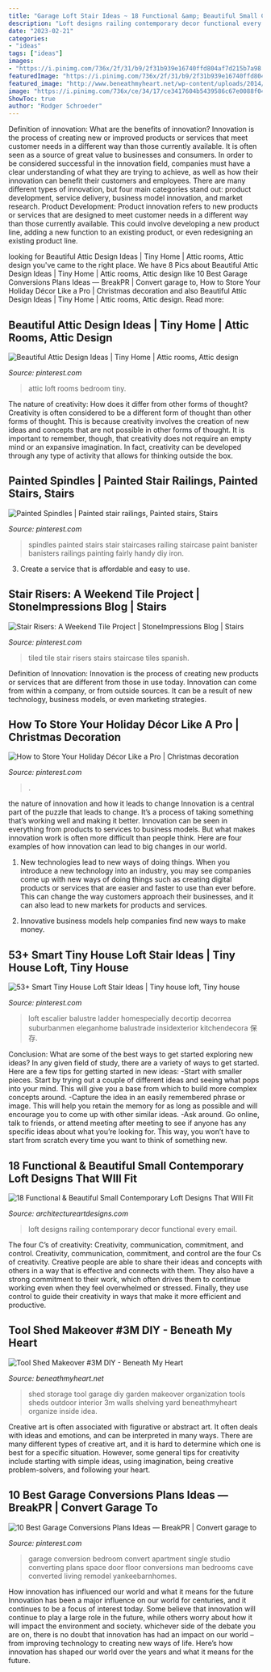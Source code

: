 ```yaml
---
title: "Garage Loft Stair Ideas ~ 18 Functional &amp; Beautiful Small Contemporary Loft Designs That Will Fit"
description: "Loft designs railing contemporary decor functional every email"
date: "2023-02-21"
categories:
- "ideas"
tags: ["ideas"]
images:
- "https://i.pinimg.com/736x/2f/31/b9/2f31b939e16740ffd804af7d215b7a98.jpg"
featuredImage: "https://i.pinimg.com/736x/2f/31/b9/2f31b939e16740ffd804af7d215b7a98.jpg"
featured_image: "http://www.beneathmyheart.net/wp-content/uploads/2014/04/2014-04-10-17.51.10_thumb.jpg"
image: "https://i.pinimg.com/736x/ce/34/17/ce3417604b5439586c67e0088f04f6d8.jpg"
ShowToc: true
author: "Rodger Schroeder"
---
```



Definition of innovation: What are the benefits of innovation?
Innovation is the process of creating new or improved products or services that meet customer needs in a different way than those currently available. It is often seen as a source of great value to businesses and consumers. In order to be considered successful in the innovation field, companies must have a clear understanding of what they are trying to achieve, as well as how their innovation can benefit their customers and employees. There are many different types of innovation, but four main categories stand out: product development, service delivery, business model innovation, and market research. Product Development: Product innovation refers to new products or services that are designed to meet customer needs in a different way than those currently available. This could involve developing a new product line, adding a new function to an existing product, or even redesigning an existing product line.

	

		
looking for Beautiful Attic Design Ideas | Tiny Home | Attic rooms, Attic design you've came to the right place. We have 8 Pics about Beautiful Attic Design Ideas | Tiny Home | Attic rooms, Attic design like 10 Best Garage Conversions Plans Ideas — BreakPR | Convert garage to, How to Store Your Holiday Décor Like a Pro | Christmas decoration and also Beautiful Attic Design Ideas | Tiny Home | Attic rooms, Attic design. Read more:
		
    
## Beautiful Attic Design Ideas | Tiny Home | Attic Rooms, Attic Design

<img loading=lazy src="https://i.pinimg.com/736x/7e/f1/12/7ef11213e0b452d7b4039c0124712364--attic-ideas-attic-design-ideas.jpg?b=t" onerror="this.onerror=null;this.src='https://tse1.mm.bing.net/th?id=OIP.CCDsd2WI14-W_lGP4pO-fQHaN4&amp;pid=15.1';" alt="Beautiful Attic Design Ideas | Tiny Home | Attic rooms, Attic design">

_Source: pinterest.com_

>attic loft rooms bedroom tiny. 

	

The nature of creativity: How does it differ from other forms of thought?
Creativity is often considered to be a different form of thought than other forms of thought. This is because creativity involves the creation of new ideas and concepts that are not possible in other forms of thought. It is important to remember, though, that creativity does not require an empty mind or an expansive imagination. In fact, creativity can be developed through any type of activity that allows for thinking outside the box.

    
## Painted Spindles | Painted Stair Railings, Painted Stairs, Stairs

<img loading=lazy src="https://i.pinimg.com/736x/f4/d0/84/f4d0845f9af8c71d34e416c9b442dcf0--staircase-makeover-staircase-ideas.jpg" onerror="this.onerror=null;this.src='https://tse1.mm.bing.net/th?id=OIP.s0IAoeGgvnGLafoCmezwAQHaLG&amp;pid=15.1';" alt="Painted Spindles | Painted stair railings, Painted stairs, Stairs">

_Source: pinterest.com_

>spindles painted stairs stair staircases railing staircase paint banister banisters railings painting fairly handy diy iron. 

	

3. Create a service that is affordable and easy to use.

    
## Stair Risers: A Weekend Tile Project | StoneImpressions Blog | Stairs

<img loading=lazy src="https://i.pinimg.com/736x/2f/31/b9/2f31b939e16740ffd804af7d215b7a98.jpg" onerror="this.onerror=null;this.src='https://tse4.mm.bing.net/th?id=OIP.poXVm-3MRi5XqerFKDi4uAHaLH&amp;pid=15.1';" alt="Stair Risers: A Weekend Tile Project | StoneImpressions Blog | Stairs">

_Source: pinterest.com_

>tiled tile stair risers stairs staircase tiles spanish. 

	

Definition of Innovation:
Innovation is the process of creating new products or services that are different from those in use today. Innovation can come from within a company, or from outside sources. It can be a result of new technology, business models, or even marketing strategies.

    
## How To Store Your Holiday Décor Like A Pro | Christmas Decoration

<img loading=lazy src="https://i.pinimg.com/736x/48/85/1e/48851e482446e2c4d66f065c9887c89c.jpg" onerror="this.onerror=null;this.src='https://tse4.mm.bing.net/th?id=OIP.t2F95WnTf5nqOR_8ljebcQHaLH&amp;pid=15.1';" alt="How to Store Your Holiday Décor Like a Pro | Christmas decoration">

_Source: pinterest.com_

>. 

	

the nature of innovation and how it leads to change
Innovation is a central part of the puzzle that leads to change. It’s a process of taking something that’s working well and making it better. Innovation can be seen in everything from products to services to business models. But what makes innovation work is often more difficult than people think. Here are four examples of how innovation can lead to big changes in our world.
1) New technologies lead to new ways of doing things. When you introduce a new technology into an industry, you may see companies come up with new ways of doing things such as creating digital products or services that are easier and faster to use than ever before. This can change the way customers approach their businesses, and it can also lead to new markets for products and services.

2) Innovative business models help companies find new ways to make money.

    
## 53+ Smart Tiny House Loft Stair Ideas | Tiny House Loft, Tiny House

<img loading=lazy src="https://i.pinimg.com/736x/3b/9f/6d/3b9f6d75cdfab16f22c10a043f788ebe.jpg" onerror="this.onerror=null;this.src='https://tse4.mm.bing.net/th?id=OIP.BaKx3sRTej3bysldboJuHAHaLE&amp;pid=15.1';" alt="53+ Smart Tiny House Loft Stair Ideas | Tiny house loft, Tiny house">

_Source: pinterest.com_

>loft escalier balustre ladder homespecially decortip decorrea suburbanmen eleganhome balustrade insidexterior kitchendecora 保存. 

	

Conclusion: What are some of the best ways to get started exploring new ideas?
In any given field of study, there are a variety of ways to get started. Here are a few tips for getting started in new ideas: 
-Start with smaller pieces. Start by trying out a couple of different ideas and seeing what pops into your mind. This will give you a base from which to build more complex concepts around. 
-Capture the idea in an easily remembered phrase or image. This will help you retain the memory for as long as possible and will encourage you to come up with other similar ideas. 
-Ask around. Go online, talk to friends, or attend meeting after meeting to see if anyone has any specific ideas about what you’re looking for. This way, you won’t have to start from scratch every time you want to think of something new.

    
## 18 Functional &amp; Beautiful Small Contemporary Loft Designs That WIll Fit

<img loading=lazy src="http://www.architectureartdesigns.com/wp-content/uploads/2014/12/1737.jpg" onerror="this.onerror=null;this.src='https://tse3.mm.bing.net/th?id=OIP.LbHuK1--xz6zMB0IFYRqagAAAA&amp;pid=15.1';" alt="18 Functional &amp; Beautiful Small Contemporary Loft Designs That WIll Fit">

_Source: architectureartdesigns.com_

>loft designs railing contemporary decor functional every email. 

	

The four C’s of creativity: Creativity, communication, commitment, and control.
Creativity, communication, commitment, and control are the four Cs of creativity. Creative people are able to share their ideas and concepts with others in a way that is effective and connects with them. They also have a strong commitment to their work, which often drives them to continue working even when they feel overwhelmed or stressed. Finally, they use control to guide their creativity in ways that make it more efficient and productive.

    
## Tool Shed Makeover #3M DIY - Beneath My Heart

<img loading=lazy src="http://www.beneathmyheart.net/wp-content/uploads/2014/04/2014-04-10-17.51.10_thumb.jpg" onerror="this.onerror=null;this.src='https://tse3.mm.bing.net/th?id=OIP.Lj6u4NwUEHg47QD2APttnwHaKh&amp;pid=15.1';" alt="Tool Shed Makeover #3M DIY - Beneath My Heart">

_Source: beneathmyheart.net_

>shed storage tool garage diy garden makeover organization tools sheds outdoor interior 3m walls shelving yard beneathmyheart organize inside idea. 

	

Creative art is often associated with figurative or abstract art. It often deals with ideas and emotions, and can be interpreted in many ways. There are many different types of creative art, and it is hard to determine which one is best for a specific situation. However, some general tips for creativity include starting with simple ideas, using imagination, being creative problem-solvers, and following your heart.

    
## 10 Best Garage Conversions Plans Ideas — BreakPR | Convert Garage To

<img loading=lazy src="https://i.pinimg.com/736x/ce/34/17/ce3417604b5439586c67e0088f04f6d8.jpg" onerror="this.onerror=null;this.src='https://tse1.mm.bing.net/th?id=OIP.XNQzc7ZUVLl08LLJ3TrYPAHaLE&amp;pid=15.1';" alt="10 Best Garage Conversions Plans Ideas — BreakPR | Convert garage to">

_Source: pinterest.com_

>garage conversion bedroom convert apartment single studio converting plans space door floor conversions man bedrooms cave converted living remodel yankeebarnhomes. 

	

How innovation has influenced our world and what it means for the future
Innovation has been a major influence on our world for centuries, and it continues to be a focus of interest today. Some believe that innovation will continue to play a large role in the future, while others worry about how it will impact the environment and society. whichever side of the debate you are on, there is no doubt that innovation has had an impact on our world – from improving technology to creating new ways of life. Here’s how innovation has shaped our world over the years and what it means for the future.

